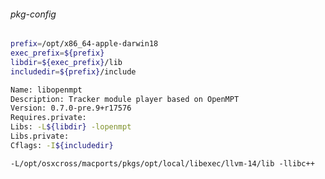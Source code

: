 ###### pkg-config
```bash
prefix=/opt/x86_64-apple-darwin18
exec_prefix=${prefix}
libdir=${exec_prefix}/lib
includedir=${prefix}/include

Name: libopenmpt
Description: Tracker module player based on OpenMPT
Version: 0.7.0-pre.9+r17576
Requires.private:
Libs: -L${libdir} -lopenmpt
Libs.private:
Cflags: -I${includedir}
```


`-L/opt/osxcross/macports/pkgs/opt/local/libexec/llvm-14/lib -llibc++`
